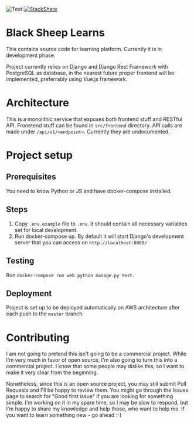 ![Test](https://github.com/gonczor/black-sheep-codes/workflows/Test/badge.svg) [![StackShare](http://img.shields.io/badge/tech-stack-0690fa.svg?style=flat)](https://stackshare.io/black-sheep/black-sheep-codes)


# Black Sheep Learns

This contains source code for learning platform. Currently it is in development phase.

Project currently relies on Django and Django Rest Framework with PostgreSQL as database, in the nearest future proper frontend will be implemented, preferrably using Vue.js framework.

# Architecture

This is a monolithic service that exposes both frontend stuff and RESTful API. Fronetend stuff can be found in `src/frontend` directory. API calls are made under `/api/v1/<endpoint>`. Currently they are undocumented.

# Project setup

## Prerequisites

You need to know Python or JS and have docker-compose installed.

## Steps

 1. Copy `.env.example` file to `.env`. It should contain all necessary variables set for local development.
 2. Run docker-compose up. By default it will start Django's development server that you can access on `http://localhost:8000/`

## Testing

Run `docker-compose run web python manage.py test`.

## Deployment

Project is set up to be deployed automatically on AWS architecture after each push to the `master` branch.

# Contributing

I am not going to pretend this isn't going to be a commercial project. While I'm very much in favor of open source, I'm also going to turn this into a commercial project. I know that some people may dislike this, so I want to make it very clear from the beginning.

Nonetheless, since this is an open source project, you may still submit Pull Requests and I'll be happy to review them. You might go through the Issues page to search for "Good first issue" if you are looking for something simple. I'm working on it in my spare time, so I may be slow to respond, but I'm happy to share my knowledge and help those, who want to help me. If you want to learn something new - go ahead :-)
